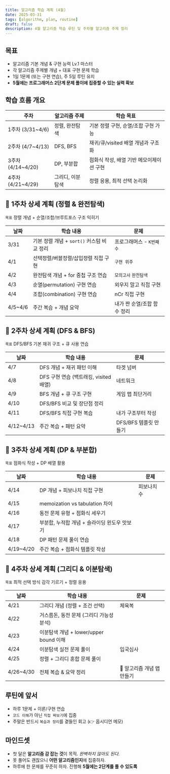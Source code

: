 ```yaml
---
title: 알고리즘 학습 계획 (4월)
date: 2025-03-31
tags: [algorithm, plan, routine]
draft: false
description: 4월 알고리즘 학습 루틴 및 주차별 알고리즘 주제 정리
---
```

## 목표

- 알고리즘 기본 개념 & 구현 능력 Lv.1 마스터
- 각 알고리즘 주제별 개념 + 대표 구현 문제 학습
- 1일 1문제 (또는 구현 연습), 주 5일 루틴 유지
- **5월에는 프로그래머스 2단계 문제 풀이에 집중할 수 있는 실력 확보**

## 학습 흐름 개요

| 주차              | 알고리즘 주제   | 학습 목표                   |
| --------------- | --------- | ----------------------- |
| 1주차 (3/31~4/6)  | 정렬, 완전탐색  | 기본 정렬 구현, 순열/조합 구현 가능   |
| 2주차 (4/7~4/13)  | DFS, BFS  | 재귀/큐/visited 배열 개념과 구조화 |
| 3주차 (4/14~4/20) | DP, 부분합   | 점화식 작성, 배열 기반 메모이제이션 구현 |
| 4주차 (4/21~4/29) | 그리디, 이분탐색 | 정렬 응용, 최적 선택 논리화        |


## 📌 1주차 상세 계획 (정렬 & 완전탐색)

`목표` 정렬 개념 + 순열/조합/브루트포스 구조 익히기

| 날짜      | 학습 내용                         | 문제               |
| ------- | ----------------------------- | ---------------- |
| 3/31    | 기본 정렬 개념 + `sort()` 커스텀 비교 정리 | 프로그래머스 - `K번째 수` |
| 4/1     | 선택정렬/버블정렬/삽입정렬 직접 구현          | `구현 위주`          |
| 4/2     | 완전탐색 개념 + for 중첩 구조 연습        | `모의고사` `완전탐색`    |
| 4/3     | 순열(permutation) 구현 연습         | 외우지 말고 직접 구현     |
| 4/4     | 조합(combination) 구현 연습         | nCr 직접 구현        |
| 4/5~4/6 | 주간 복습 + 개념 요약                 | 내가 짠 순열/조합 함수 정리 |

## 📌 2주차 상세 계획 (DFS & BFS)

`목표` DFS/BFS 기본 재귀 구조 + 큐 사용 연습

| 날짜        | 학습 내용                        | 문제              |
| --------- | ---------------------------- | --------------- |
| 4/7       | DFS 개념 + 재귀 패턴 이해            | 타겟 넘버           |
| 4/8       | DFS 구현 연습 (백트래킹, visited 배열) | 네트워크            |
| 4/9       | BFS 개념 + 큐 구조 구현             | 게임 맵 최단거리       |
| 4/10      | DFS/BFS 비교 및 장단점 정리          |                 |
| 4/11      | DFS/BFS 직접 구현 복습             | 내가 구조부터 작성      |
| 4/12~4/13 | 주간 복습 + 패턴 요약                | DFS/BFS 템플릿 만들기 |

## 📌 3주차 상세 계획 (DP & 부분합)

`목표` 점화식 작성 + DP 배열 활용

| 날짜        | 학습 내용                        | 문제     |
| --------- | ---------------------------- | ------ |
| 4/14      | DP 개념 + 피보나치 직접 구현           | 피보나치 수 |
| 4/15      | memoization vs tabulation 차이 |        |
| 4/16      | 동전 문제 유형 + 점화식 세우기           |        |
| 4/17      | 부분합, 누적합 개념 + 슬라이딩 윈도우 맛보기   |        |
| 4/18      | DP 패턴 문제 풀이 연습               |        |
| 4/19~4/20 | 주간 복습 + 점화식 템플릿 작성           |        |

## 📌 4주차 상세 계획 (그리디 & 이분탐색)

`목표` 최적 선택 방식 감각 기르기 + 정렬 응용

| 날짜        | 학습 내용                          | 문제               |
| --------- | ------------------------------ | ---------------- |
| 4/21      | 그리디 개념 (정렬 + 조건 선택)            | 체육복              |
| 4/22      | 거스름돈, 동전 문제 (그리디 가능성 분석)       |                  |
| 4/23      | 이분탐색 개념 + lower/upper bound 이해 |                  |
| 4/24      | 이분탐색 실전 문제 풀이                  | 입국심사             |
| 4/25      | 정렬 + 그리디 혼합 문제 풀이              |                  |
| 4/26~4/30 | 전체 복습 & 요약 정리                  | 📘 알고리즘 개념 맵 만들기 |

## 루틴에 앞서

- 하루 1문제 + 이론/구현 연습
- `코드 이해`가 아닌 `직접 짜보기`에 집중
- 주말은 반드시 `복습과 정리`를 곁들인 회고 (👉 옵시디언 메모)

## 마인드셋

- 첫 달은 **알고리즘 감 잡는 것**이 목적. *완벽하지 않아도 된다.*
- 못 풀어도 괜찮으니 **어떤 알고리즘인지**에 집중하자.
- 하루에 한 문제를 꾸준히 하자. 진행해 **5월에는 2단계를 풀 수 있도록**